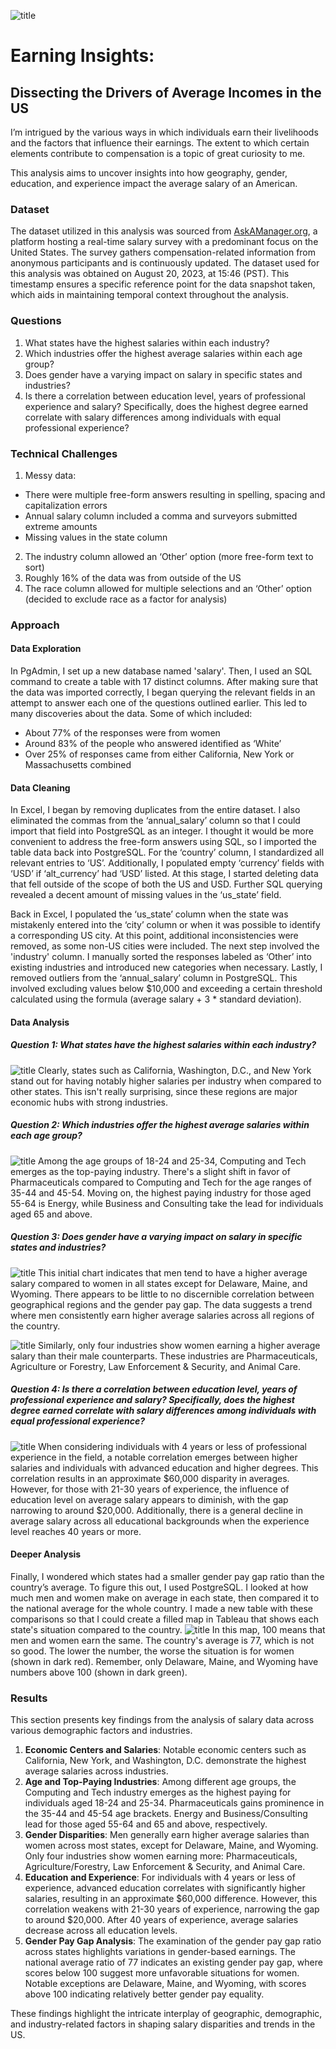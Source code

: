 ![title](Graphs/Earning_Insights.png)

# Earning Insights:
## Dissecting the Drivers of Average Incomes in the US

I’m intrigued by the various ways in which individuals earn their livelihoods and the factors that influence their earnings. The extent to which certain elements contribute to compensation is a topic of great curiosity to me. 

This analysis aims to uncover insights into how geography, gender, education, and experience impact the average salary of an American. 

### Dataset

The dataset utilized in this analysis was sourced from [AskAManager.org](https://www.askamanager.org/2021/04/how-much-money-do-you-make-4.html), a platform hosting a real-time salary survey with a predominant focus on the United States. The survey gathers compensation-related information from anonymous participants and is continuously updated. The dataset used for this analysis was obtained on August 20, 2023, at 15:46 (PST). This timestamp ensures a specific reference point for the data snapshot taken, which aids in maintaining temporal context throughout the analysis.

### Questions

1. What states have the highest salaries within each industry?
2. Which industries offer the highest average salaries within each age group?
3. Does gender have a varying impact on salary in specific states and industries?
4. Is there a correlation between education level, years of professional experience and salary? Specifically, does the highest degree earned correlate with salary differences among individuals with equal professional experience?

### Technical Challenges

1. Messy data:
  * There were multiple free-form answers resulting in spelling, spacing and capitalization errors
  * Annual salary column included a comma and surveyors submitted extreme amounts
  * Missing values in the state column
2. The industry column allowed an ‘Other’ option (more free-form text to sort)
3. Roughly 16% of the data was from outside of the US
4. The race column allowed for multiple selections and an ‘Other’ option (decided to exclude race as a factor for analysis)

### Approach
#### Data Exploration

In PgAdmin, I set up a new database named 'salary'. Then, I used an SQL command to create a table with 17 distinct columns. After making sure that the data was imported correctly, I began querying the relevant fields in an attempt to answer each one of the questions outlined earlier. This led to many discoveries about the data. Some of which included:
  * About 77% of the responses were from women
  * Around 83% of the people who answered identified as ‘White’
  * Over 25% of responses came from either California, New York or Massachusetts combined

#### Data Cleaning

In Excel, I began by removing duplicates from the entire dataset. I also eliminated the commas from the ‘annual_salary’ column so that I could import that field into PostgreSQL as an integer. I thought it would be more convenient to address the free-form answers using SQL, so I imported the table data back into PostgreSQL. For the ‘country’ column, I standardized all relevant entries to ‘US’. Additionally, I populated empty ‘currency’ fields with ‘USD’ if ‘alt_currency’ had ‘USD’ listed. At this stage, I started deleting data that fell outside of the scope of both the US and USD. Further SQL querying revealed a decent amount of missing values in the ‘us_state’ field.


Back in Excel, I populated the ‘us_state’ column when the state was mistakenly entered into the ‘city’ column or when it was possible to identify a corresponding US city. At this point, additional inconsistencies were removed, as some non-US cities were included. The next step involved the 'industry' column. I manually sorted the responses labeled as ‘Other’ into existing industries and introduced new categories when necessary. Lastly, I removed outliers from the ‘annual_salary’ column in PostgreSQL. This involved excluding values below $10,000 and exceeding a certain threshold calculated using the formula (average salary + 3 * standard deviation).

#### Data Analysis

##### Question 1: What states have the highest salaries within each industry?
![title](Graphs/avg_sal_ind_state.png)
Clearly, states such as California, Washington, D.C., and New York stand out for having notably higher salaries per industry when compared to other states. This isn't really surprising, since these regions are major economic hubs with strong industries. 

##### Question 2: Which industries offer the highest average salaries within each age group?
![title](Graphs/avg_sal_ind_age.png)
Among the age groups of 18-24 and 25-34, Computing and Tech emerges as the top-paying industry. There's a slight shift in favor of Pharmaceuticals compared to Computing and Tech for the age ranges of 35-44 and 45-54. Moving on, the highest paying industry for those aged 55-64 is Energy, while Business and Consulting take the lead for individuals aged 65 and above.

##### Question 3: Does gender have a varying impact on salary in specific states and industries?
![title](Graphs/avg_sal_gen_state.png)
This initial chart indicates that men tend to have a higher average salary compared to women in all states except for Delaware, Maine, and Wyoming. There appears to be little to no discernible correlation between geographical regions and the gender pay gap. The data suggests a trend where men consistently earn higher average salaries across all regions of the country.


![title](Graphs/avg_sal_ind_gen.png)
Similarly, only four industries show women earning a higher average salary than their male counterparts. These industries are Pharmaceuticals, Agriculture or Forestry, Law Enforcement & Security, and Animal Care.

##### Question 4:  Is there a correlation between education level, years of professional experience and salary? Specifically, does the highest degree earned correlate with salary differences among individuals with equal professional experience?
![title](Graphs/avg_sal_exp_ed.png)
When considering individuals with 4 years or less of professional experience in the field, a notable correlation emerges between higher salaries and individuals with advanced education and higher degrees. This correlation results in an approximate $60,000 disparity in averages. However, for those with 21-30 years of experience, the influence of education level on average salary appears to diminish, with the gap narrowing to around $20,000. Additionally, there is a general decline in average salary across all educational backgrounds when the experience level reaches 40 years or more.

#### Deeper Analysis

Finally, I wondered which states had a smaller gender pay gap ratio than the country’s average. To figure this out, I used PostgreSQL. I looked at how much men and women make on average in each state, then compared it to the national average for the whole country. I made a new table with these comparisons so that I could create a filled map in Tableau that shows each state's situation compared to the country. 
![title](Graphs/gpg_ratios.png)
In this map, 100 means that men and women earn the same. The country's average is 77, which is not so good. The lower the number, the worse the situation is for women (shown in dark red). Remember, only Delaware, Maine, and Wyoming have numbers above 100 (shown in dark green).

### Results

This section presents key findings from the analysis of salary data across various demographic factors and industries.

1. **Economic Centers and Salaries**: Notable economic centers such as California, New York, and Washington, D.C. demonstrate the highest average salaries across industries.
2. **Age and Top-Paying Industries**: Among different age groups, the Computing and Tech industry emerges as the highest paying for individuals aged 18-24 and 25-34. Pharmaceuticals gains prominence in the 35-44 and 45-54 age brackets. Energy and Business/Consulting lead for those aged 55-64 and 65 and above, respectively.
3. **Gender Disparities**: Men generally earn higher average salaries than women across most states, except for Delaware, Maine, and Wyoming. Only four industries show women earning more: Pharmaceuticals, Agriculture/Forestry, Law Enforcement & Security, and Animal Care.
4. **Education and Experience**: For individuals with 4 years or less of experience, advanced education correlates with significantly higher salaries, resulting in an approximate $60,000 difference. However, this correlation weakens with 21-30 years of experience, narrowing the gap to around $20,000. After 40 years of experience, average salaries decrease across all education levels.
5. **Gender Pay Gap Analysis**: The examination of the gender pay gap ratio across states highlights variations in gender-based earnings. The national average ratio of 77 indicates an existing gender pay gap, where scores below 100 suggest more unfavorable situations for women. Notable exceptions are Delaware, Maine, and Wyoming, with scores above 100 indicating relatively better gender pay equality.


These findings highlight the intricate interplay of geographic, demographic, and industry-related factors in shaping salary disparities and trends in the US.




















